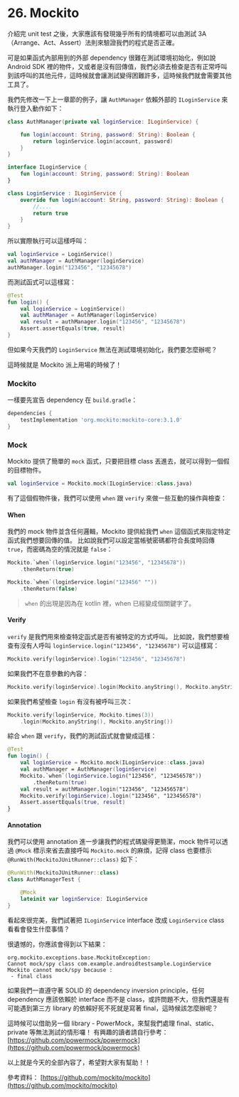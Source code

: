 # 26. Mockito

介紹完 unit test 之後，大家應該有發現幾乎所有的情境都可以由測試 3A（Arrange、Act、Assert）法則來驗證我們的程式是否正確。

可是如果函式內部用到的外部 dependency 很難在測試環境初始化，例如說 Android SDK 裡的物件，又或者是沒有回傳值，我們必須去檢查是否有正常呼叫到該呼叫的其他元件，這時候就會讓測試變得困難許多，這時候我們就會需要其他工具了。

我們先修改一下上一章節的例子，讓 `AuthManager` 依賴外部的 `ILoginService` 來執行登入動作如下：

```kotlin
class AuthManager(private val loginService: ILoginService) {

    fun login(account: String, password: String): Boolean {
        return loginService.login(account, password)
    }
}

interface ILoginService {
    fun login(account: String, password: String): Boolean
}

class LoginService : ILoginService {
    override fun login(account: String, password: String): Boolean {
        //....
        return true
    }
}
```

所以實際執行可以這樣呼叫：

```kotlin
val loginService = LoginService()
val authManager = AuthManager(loginService)
authManager.login("123456", "12345678")
```

而測試函式可以這樣寫：

```kotlin
@Test
fun login() {
    val loginService = LoginService()
    val authManager = AuthManager(loginService)
    val result = authManager.login("123456", "12345678")
    Assert.assertEquals(true, result)
}
```

但如果今天我們的 `LoginService` 無法在測試環境初始化，我們要怎麼辦呢？

這時候就是 Mockito 派上用場的時候了！

### Mockito

一樣要先宣告 dependency 在 `build.gradle`：

```groovy
dependencies {
    testImplementation 'org.mockito:mockito-core:3.1.0'
}
```

### Mock

Mockito 提供了簡單的 `mock` 函式，只要把目標 class 丟進去，就可以得到一個假的目標物件。

```kotlin
val loginService = Mockito.mock(ILoginService::class.java)
```

有了這個假物件後，我們可以使用 `when` 跟 `verify` 來做一些互動的操作與檢查：

#### When

我們的 mock 物件並含任何邏輯，Mockito 提供給我們 `when` 這個函式來指定特定函式我們想要回傳的值。 比如說我們可以設定當帳號密碼都符合長度時回傳 `true`，而密碼為空的情況就是 `false`：

```kotlin
Mockito.`when`(loginService.login("123456", "12345678"))
    .thenReturn(true)

Mockito.`when`(loginService.login("123456" ""))
    .thenReturn(false)
```

> ```when```  的出現是因為在 kotlin 裡，when 已經變成個關鍵字了。

#### Verify

`verify` 是我們用來檢查特定函式是否有被特定的方式呼叫。 比如說，我們想要檢查有沒有人呼叫 `loginService.login("123456", "12345678")` 可以這樣寫：

```kotlin
Mockito.verify(loginService).login("123456", "12345678")
```

如果我們不在意參數的內容：

```kotlin
Mockito.verify(loginService).login(Mockito.anyString(), Mockito.anyString())
```

如果我們希望檢查 `login` 有沒有被呼叫三次：

```kotlin
Mockito.verify(loginService, Mockito.times(3))
    .login(Mockito.anyString(), Mockito.anyString())
```

綜合 `when` 跟 `verify`，我們的測試函式就會變成這樣：

```kotlin
@Test
fun login() {
    val loginService = Mockito.mock(ILoginService::class.java)
    val authManager = AuthManager(loginService)
    Mockito.`when`(loginService.login("123456", "123456578"))
        .thenReturn(true)
    val result = authManager.login("123456", "123456578")
    Mockito.verify(loginService).login("123456", "123456578")
    Assert.assertEquals(true, result)
}
```

#### Annotation

我們可以使用 annotation 進一步讓我們的程式碼變得更簡潔，mock 物件可以透過 `@Mock` 標示來省去直接呼叫 `Mockito.mock` 的麻煩，記得 class 也要標示 `@RunWith(MockitoJUnitRunner::class)` 如下：

```kotlin
@RunWith(MockitoJUnitRunner::class)
class AuthManagerTest {

    @Mock
    lateinit var loginService: ILoginService
}
```

看起來很完美，我們試著把 `ILoginService` interface 改成 `LoginService` class 看看會發生什麼事情？

很遺憾的，你應該會得到以下結果：

```text
org.mockito.exceptions.base.MockitoException:
Cannot mock/spy class com.example.androidtestsample.LoginService
Mockito cannot mock/spy because :
 - final class
```

如果我們一直遵守著 SOLID 的 dependency inversion principle，任何 dependency 應該依賴於 interface 而不是 class，或許問題不大，但我們還是有可能遇到第三方 library 的依賴好死不死就是寫著 final，這時候該怎麼辦呢？

這時候可以借助另一個 library - PowerMock，來幫我們處理 final、static、private 等無法測試的情形囉！ 有興趣的讀者請自行參考： [https://github.com/powermock/powermock](https://github.com/powermock/powermock)

以上就是今天的全部內容了，希望對大家有幫助！！ 

參考資料： [https://github.com/mockito/mockito](https://github.com/mockito/mockito)

